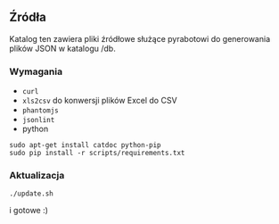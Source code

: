## Źródła

Katalog ten zawiera pliki źródłowe służące pyrabotowi do generowania plików JSON w katalogu /db.

### Wymagania

* ``curl``
* ``xls2csv`` do konwersji plików Excel do CSV
* ``phantomjs``
* ``jsonlint``
* python

```
sudo apt-get install catdoc python-pip
sudo pip install -r scripts/requirements.txt
```

### Aktualizacja

```
./update.sh
```

i gotowe :)

